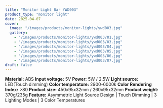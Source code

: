 ```yaml
---
title: "Monitor Light Bar YWD003"
product_type: "monitor light"
date: 2025-04-07
cover:
  image: "/images/products/monitor-lights/ywd003.jpg"
  gallery:
    - "/images/products/monitor-lights/ywd003/01.jpg"
    - "/images/products/monitor-lights/ywd003/03.jpg"
    - "/images/products/monitor-lights/ywd003/04.jpg"
    - "/images/products/monitor-lights/ywd003/05.jpg"
    - "/images/products/monitor-lights/ywd003/06.jpg"
    - "/images/products/monitor-lights/ywd003/07.jpg"
draft: false
---
```

**Material:** ABS
**Input voltage:** 5V
**Power:** 5W / 2.5W
**Light source:** LED(Touch dimming)
**Color temperature:** 2900-6000k
**Color Rendering Index:** >80
**Product size:** 450x95x32mm / 260x95x32mm
**Product weight:** 370g/235g
**Feature:** Asymmetric Light Source Design | Touch Dimming | 3 Lighting Modes | 3 Color Temperatures
